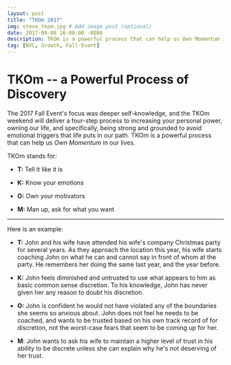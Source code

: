 ```yaml
---
layout: post
title: "TKOm 2017"
img: steve_tkom.jpg # Add image post (optional)
date: 2017-09-08 16:00:00 -0800 
description: TKOm is a powerful process that can help us Own Momentum in our lives.
tag: [NVC, Growth, Fall-Event]
---
```

# TKOm -- a Powerful Process of Discovery

The 2017 Fall Event's focus was deeper self-knowledge, and the TKOm weekend will deliver a four-step process to increasing your personal power, owning our life, and specifically, being strong and grounded to avoid emotional triggers that life puts in our path. TKOm is a powerful process that can help us _Own Momentum_ in our lives.  


TKOm stands for:

* **T:** Tell it like it is

* **K:** Know your emotions

* **O:** Own your motivators

* **M:** Man up, ask for what you want

* * * 

Here is an example:

* **T:** John and his wife have attended his wife's company Christmas party for several years. As they approach the location this year, his wife starts coaching John on what he can and cannot say in front of whom at the party. He remembers her doing the same last year, and the year before.

* **K:** John feels diminished and untrusted to use what appears to him as basic common sense discretion. To his knowledge, John has never given her any reason to doubt his discretion.

* **O:** John is confident he would not have violated any of the boundaries she seems so anxious about. John does not feel he needs to be coached, and wants to be trusted based on his own track record of for discretion, not the worst-case fears that seem to be coming up for her. 

* **M**: John wants to ask his wife to maintain a higher level of trust in his ability to be discrete unless she can explain why he's not deserving of her trust.